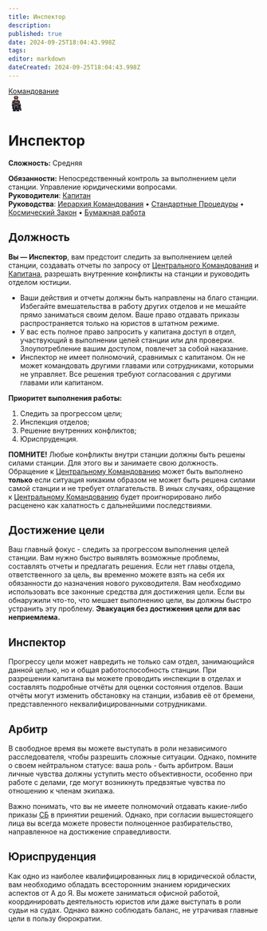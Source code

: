 ```yaml
---
title: Инспектор
description: 
published: true
date: 2024-09-25T18:04:43.998Z
tags: 
editor: markdown
dateCreated: 2024-09-25T18:04:43.998Z
---
```


<div style="display: flex; justify-content: center;">
<div class="roles-passport comm">
  <div class="title comm"><a href="/roles/command">Командование</a></div>
  <div>
    <div><div><img src="/roles/inspector.png"></div></div>
  <div><div>
    <h1>Инспектор</h1>
    <p><strong>Сложность:</strong> Средняя</p>
    <strong>Обязанности:</strong> Непосредственный контроль за выполнением цели станции. Управление юридическими вопросами.<br>
    <b>Руководители</b>: <a href="/roles/captain" title="Капитан">Капитан</a><br>
    <b>Руководства</b>: <a href="/guides/hierarchyofcommand" title="Иерархия Командования">Иерархия Командования</a> • <a href="/standardoperatingprocedures">Стандартные Процедуры</a> • <a href="/spacelaw">Космический Закон</a> • <a href="/guides/bureaucracy">Бумажная работа</a>
  </div></div>
  </div>
</div>
</div>

<h2> Должность </h2>

**Вы — Инспектор**, вам предстоит следить за выполнением целей станции, создавать отчеты по запросу от [Центрального Командования](/roles/centralcommand) и [Капитана](/roles/captain), разрешать внутренние конфликты на станции и руководить отделом юстиции.

-   Ваши действия и отчеты должны быть направлены на благо станции. Избегайте вмешательства в работу других отделов и не мешайте прямо заниматься своим делом. Ваше право отдавать приказы распространяется только на юристов в штатном режиме.
-   У вас есть полное право запросить у капитана доступ в отдел, участвующий в выполнении целей станции или для проверки. Злоупотребление вашим доступом, повлечет за собой наказание.
-   Инспектор не имеет полномочий, сравнимых с капитаном. Он не может командовать другими главами или сотрудниками, которыми не управляет. Все решения требуют согласования с другими главами или капитаном.

**Приоритет выполнения работы:**

1.  Следить за прогрессом цели;
2.  Инспекция отделов;
3.  Решение внутренних конфликтов;
4.  Юриспруденция.

**ПОМНИТЕ!** Любые конфликты внутри станции должны быть решены силами станции. Для этого вы и занимаете свою должность. Обращение к [Центральному Командованию](/roles/centralcommand) может быть выполнено **только** если ситуация никаким образом не может быть решена силами самой станции и не требует отлагательств. В иных случаях, обращение к [Центральному Командованию](/roles/centralcommand) будет проигнорировано либо расценено как халатность с дальнейшими последствиями.

<h2> Достижение цели </h2>

Ваш главный фокус - следить за прогрессом выполнения целей станции. Вам нужно быстро выявлять возможные проблемы, составлять отчеты и предлагать решения. Если нет главы отдела, ответственного за цель, вы временно можете взять на себя их обязанности до назначения нового руководителя. Вам необходимо использовать все законные средства для достижения цели. Если вы обнаружили что-то, что мешает выполнению цели, вы должны быстро устранить эту проблему. **Эвакуация без достижения цели для вас неприемлема.**

<h2> Инспектор </h2>

Прогрессу цели может навредить не только сам отдел, занимающийся данной целью, но и общая работоспособность станции. При разрешении капитана вы можете проводить инспекции в отделах и составлять подробные отчёты для оценки состояния отделов. Ваши отчёты могут изменить обстановку на станции, избавив её от бремени, представленного неквалифицированными сотрудниками.

<h2> Арбитр </h2>

В свободное время вы можете выступать в роли независимого расследователя, чтобы разрешить сложные ситуации. Однако, помните о своем нейтральном статусе: ваша роль - быть арбитром. Ваши личные чувства должны уступить место объективности, особенно при работе с делами, где могут возникнуть предвзятые чувства по отношению к членам экипажа.

Важно понимать, что вы не имеете полномочий отдавать какие-либо приказы [СБ](/roles/securityservicedepartment) в принятии решений. Однако, при согласии вышестоящего лица вы всегда можете провести полноценное разбирательство, направленное на достижение справедливости.

<h2> Юриспруденция </h2>

Как одно из наиболее квалифицированных лиц в юридической области, вам необходимо обладать всесторонним знанием юридических аспектов от А до Я. Вы можете заниматься офисной работой, координировать деятельность юристов или даже выступать в роли судьи на судах. Однако важно соблюдать баланс, не утрачивая главные цели в пользу бюрократии.

<div class="table"></div>